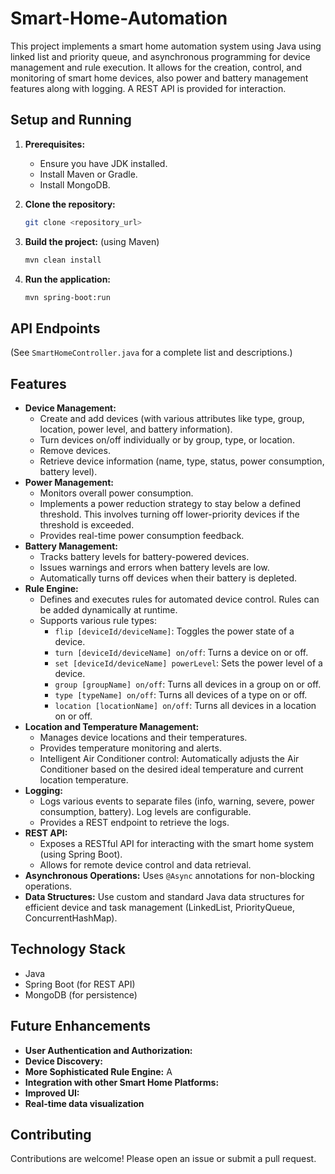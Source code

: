 # Smart-Home-Automation

This project implements a smart home automation system using Java using linked list and priority queue, and asynchronous programming for device management and rule execution.  It allows for the creation, control, and monitoring of smart home devices, also power and battery management features along with logging.  A REST API is provided for interaction.

## Setup and Running

1. **Prerequisites:**
    * Ensure you have JDK installed.
    * Install Maven or Gradle.
    * Install MongoDB.


2. **Clone the repository:**

   ```bash
   git clone <repository_url>
   ```

3. **Build the project:** (using Maven)

   ```bash
   mvn clean install
   ```

4. **Run the application:**

   ```bash
   mvn spring-boot:run
   ```

## API Endpoints

(See `SmartHomeController.java` for a complete list and descriptions.)

## Features

* **Device Management:**
    * Create and add devices (with various attributes like type, group, location, power level, and battery information).
    * Turn devices on/off individually or by group, type, or location.
    * Remove devices.
    * Retrieve device information (name, type, status, power consumption, battery level).
* **Power Management:**
    * Monitors overall power consumption.
    * Implements a power reduction strategy to stay below a defined threshold.  This involves turning off lower-priority devices if the threshold is exceeded.
    * Provides real-time power consumption feedback.
* **Battery Management:**
    * Tracks battery levels for battery-powered devices.
    * Issues warnings and errors when battery levels are low.
    * Automatically turns off devices when their battery is depleted.
* **Rule Engine:**
    * Defines and executes rules for automated device control.  Rules can be added dynamically at runtime.
    * Supports various rule types:
        * `flip [deviceId/deviceName]`: Toggles the power state of a device.
        * `turn [deviceId/deviceName] on/off`: Turns a device on or off.
        * `set [deviceId/deviceName] powerLevel`: Sets the power level of a device.
        * `group [groupName] on/off`: Turns all devices in a group on or off.
        * `type [typeName] on/off`: Turns all devices of a type on or off.
        * `location [locationName] on/off`: Turns all devices in a location on or off.
* **Location and Temperature Management:**
    * Manages device locations and their temperatures.
    *  Provides temperature monitoring and alerts.
    *  Intelligent Air Conditioner control: Automatically adjusts the Air Conditioner based on the desired ideal temperature and current location temperature.
* **Logging:**
    * Logs various events to separate files (info, warning, severe, power consumption, battery).  Log levels are configurable.
    * Provides a REST endpoint to retrieve the logs.
* **REST API:**
    * Exposes a RESTful API for interacting with the smart home system (using Spring Boot).
    * Allows for remote device control and data retrieval.
* **Asynchronous Operations:**  Uses `@Async` annotations for non-blocking operations.
* **Data Structures:** Use custom and standard Java data structures for efficient device and task management (LinkedList, PriorityQueue, ConcurrentHashMap).


## Technology Stack

* Java
* Spring Boot (for REST API)
* MongoDB (for persistence)

## Future Enhancements

* **User Authentication and Authorization:**
* **Device Discovery:** 
* **More Sophisticated Rule Engine:**  A
* **Integration with other Smart Home Platforms:**
* **Improved UI:**
* **Real-time data visualization**


## Contributing

Contributions are welcome! Please open an issue or submit a pull request.